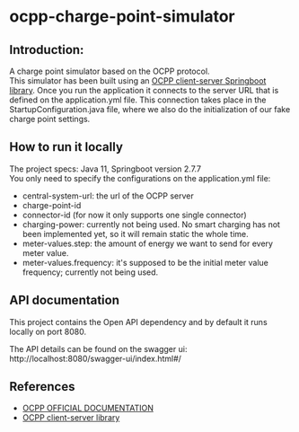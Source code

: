 # ocpp-charge-point-simulator

## Introduction:
A charge point simulator based on the OCPP protocol.<br />
This simulator has been built using an [OCPP client-server Springboot library](https://github.com/ChargeTimeEU/Java-OCA-OCPP).
Once you run the application it connects to the server URL that is defined on the application.yml file. This connection takes place in the StartupConfiguration.java file, where we also do the initialization of our fake charge point settings. <br />

## How to run it locally
The project specs: Java 11, Springboot version 2.7.7 <br /> 
You only need to specify the configurations on the application.yml file:
- central-system-url: the url of the OCPP server
- charge-point-id
- connector-id (for now it only supports one single connector)
- charging-power: currently not being used. No smart charging has not been implemented yet, so it will remain static the whole time.
- meter-values.step: the amount of energy we want to send for every meter value.
- meter-values.frequency: it's supposed to be the initial meter value frequency; currently not being used.


## API documentation
This project contains the Open API dependency and by default it runs locally on port 8080. <br /> 

The API details can be found on the swagger ui: http://localhost:8080/swagger-ui/index.html#/

## References
- [OCPP OFFICIAL DOCUMENTATION](https://www.oasis-open.org/committees/download.php/58944/ocpp-1.6.pdf)
- [OCPP client-server library](https://github.com/ChargeTimeEU/Java-OCA-OCPP)
